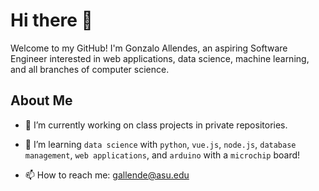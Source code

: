 # Hi there 👋

Welcome to my GitHub! I'm Gonzalo Allendes, an aspiring Software Engineer interested in web applications,
data science, machine learning, and all branches of computer science.

## About Me

- 🔭 I’m currently working on class projects in private repositories.

- 🌱 I’m learning ```data science``` with ```python```, ```vue.js```, ```node.js```, ```database management```, ```web applications```, and ```arduino``` with a ```microchip``` board!
- 📫 How to reach me: [gallende@asu.edu](mailto:gallende@asu.edu)

<!--
**gallendes/gallendes** is a ✨ _special_ ✨ repository because its `README.md` (this file) appears on your GitHub profile.

Here are some ideas to get you started:

- 🔭 I’m currently working on ...
- 🌱 I’m currently learning ...
- 👯 I’m looking to collaborate on ...
- 🤔 I’m looking for help with ...
- 💬 Ask me about ...
- 📫 How to reach me: ...
- 😄 Pronouns: ...
- ⚡ Fun fact: ...
-->
